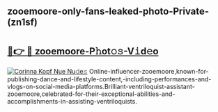 ## zooemoore-only-fans​-leaked-photo​-Private-(zn1sf)


# <h2><a href="https://mediaupload.pro?title=zooemoore&ref=git">🔗👉 🔴 zooemoore-P𝚑ot𝚘𝚜-V𝚒d𝚎o</a></h2>

[![Corinna Kopf Nue Nu𝚍e𝚜](https://i.imgur.com/0qMVB7G.gif)](https://mediaupload.pro?title=zooemoore&ref=git)
Online-influencer-zooemoore,known-for-publishing-dance-and-lifestyle-content,-including-performances-and-vlogs-on-social-media-platforms.Brilliant-ventriloquist-assistant-zooemoore,celebrated-for-their-exceptional-abilities-and-accomplishments-in-assisting-ventriloquists.  